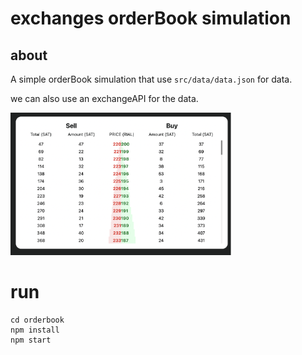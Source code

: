 # exchanges orderBook simulation

## about

A simple orderBook simulation that use `src/data/data.json` for data. 

we can also use an exchangeAPI for the data.

<img src="/img/orderbook.png" alt="orderbook" width="70%"/>

# run

```
cd orderbook
npm install
npm start
```

